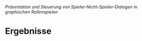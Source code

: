 *Präsentation und Steuerung von Spieler-Nicht-Spieler-Dialogen in graphischen Rollenspielen*
# Ergebnisse